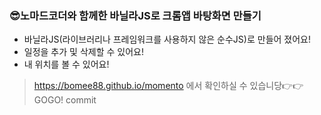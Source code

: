 ### 😎노마드코더와 함께한 바닐라JS로 크롬앱 바탕화면 만들기
* 바닐라JS(라이브러리나 프레임워크를 사용하지 않은 순수JS)로 만들어 졌어요!
* 일정을 추가 및 삭제할 수 있어요!
* 내 위치를 볼 수 있어요!

> https://bomee88.github.io/momento 에서 확인하실 수 있습니당👉👉GOGO!
> commit
